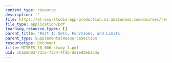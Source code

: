 ```yaml
---
content_type: resource
description: ''
file: https://ol-ocw-studio-app-production.s3.amazonaws.com/courses/res-18-006-calculus-revisited-single-variable-calculus-fall-2010/cba2eb0273c573744fdbde1e02ebe34a_MITRES_18_006_study_1.pdf
file_type: application/pdf
learning_resource_types: []
parent_title: 'Part I: Sets, Functions, and Limits'
parent_type: SupplementalResourceSection
resourcetype: Document
title: MITRES_18_006_study_1.pdf
uid: cba2eb02-73c5-7374-4fdb-de1e02ebe34a
---
```

